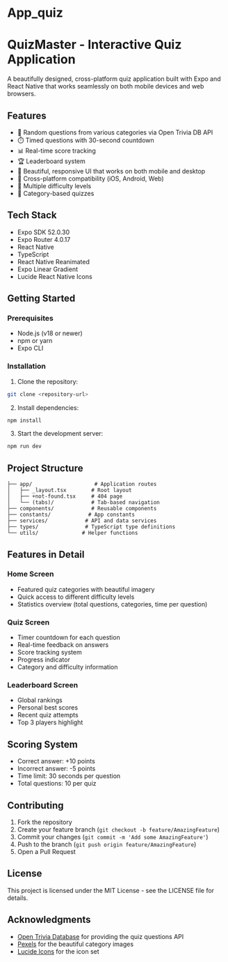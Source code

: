 # App_quiz

# QuizMaster - Interactive Quiz Application

A beautifully designed, cross-platform quiz application built with Expo and React Native that works seamlessly on both mobile devices and web browsers.

## Features

- 🎯 Random questions from various categories via Open Trivia DB API
- ⏱️ Timed questions with 30-second countdown
- 📊 Real-time score tracking
- 🏆 Leaderboard system
- 🎨 Beautiful, responsive UI that works on both mobile and desktop
- 📱 Cross-platform compatibility (iOS, Android, Web)
- 🔄 Multiple difficulty levels
- 🎯 Category-based quizzes

## Tech Stack

- Expo SDK 52.0.30
- Expo Router 4.0.17
- React Native
- TypeScript
- React Native Reanimated
- Expo Linear Gradient
- Lucide React Native Icons

## Getting Started

### Prerequisites

- Node.js (v18 or newer)
- npm or yarn
- Expo CLI

### Installation

1. Clone the repository:
```bash
git clone <repository-url>
```

2. Install dependencies:
```bash
npm install
```

3. Start the development server:
```bash
npm run dev
```

## Project Structure

```
├── app/                    # Application routes
│   ├── _layout.tsx        # Root layout
│   ├── +not-found.tsx     # 404 page
│   └── (tabs)/            # Tab-based navigation
├── components/            # Reusable components
├── constants/            # App constants
├── services/            # API and data services
├── types/               # TypeScript type definitions
└── utils/              # Helper functions
```

## Features in Detail

### Home Screen
- Featured quiz categories with beautiful imagery
- Quick access to different difficulty levels
- Statistics overview (total questions, categories, time per question)

### Quiz Screen
- Timer countdown for each question
- Real-time feedback on answers
- Score tracking system
- Progress indicator
- Category and difficulty information

### Leaderboard Screen
- Global rankings
- Personal best scores
- Recent quiz attempts
- Top 3 players highlight

## Scoring System

- Correct answer: +10 points
- Incorrect answer: -5 points
- Time limit: 30 seconds per question
- Total questions: 10 per quiz

## Contributing

1. Fork the repository
2. Create your feature branch (`git checkout -b feature/AmazingFeature`)
3. Commit your changes (`git commit -m 'Add some AmazingFeature'`)
4. Push to the branch (`git push origin feature/AmazingFeature`)
5. Open a Pull Request

## License

This project is licensed under the MIT License - see the LICENSE file for details.

## Acknowledgments

- [Open Trivia Database](https://opentdb.com/) for providing the quiz questions API
- [Pexels](https://www.pexels.com/) for the beautiful category images
- [Lucide Icons](https://lucide.dev/) for the icon set
